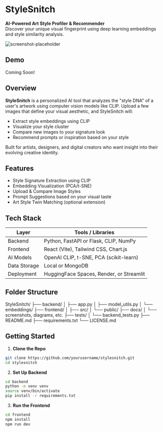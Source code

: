 # StyleSnitch

**AI-Powered Art Style Profiler & Recommender**  
Discover your unique visual fingerprint using deep learning embeddings and style similarity analysis.

![screenshot-placeholder](docs/screenshot.png)

## Demo

Coming Soon!

## Overview

**StyleSnitch** is a personalized AI tool that analyzes the "style DNA" of a user's artwork using computer vision models like CLIP. Upload a few images that define your visual aesthetic, and StyleSnitch will:
- Extract style embeddings using CLIP
- Visualize your style cluster
- Compare new images to your signature look
- Recommend prompts or inspiration based on your style

Built for artists, designers, and digital creators who want insight into their evolving creative identity.

## Features

- Style Signature Extraction using CLIP
- Embedding Visualization (PCA/t-SNE)
- Upload & Compare Image Styles
- Prompt Suggestions based on your visual taste
- Art Style Twin Matching (optional extension)


## Tech Stack

| Layer          | Tools / Libraries                           |
|----------------|----------------------------------------------|
| Backend        | Python, FastAPI or Flask, CLIP, NumPy        |
| Frontend       | React (Vite), Tailwind CSS, Chart.js         |
| AI Models      | OpenAI CLIP, t-SNE, PCA (scikit-learn)       |
| Data Storage   | Local or MongoDB                             |
| Deployment     | HuggingFace Spaces, Render, or Streamlit     |


## Folder Structure

StyleSnitch/
├── backend/
│   ├── app.py
│   ├── model_utils.py
│   └── embeddings/
├── frontend/
│   ├── src/
│   └── public/
├── docs/
│   └── screenshots, diagrams, etc.
├── tests/
│   └── backend_tests.py
├── README.md
├── requirements.txt
└── LICENSE.md


## Getting Started

1. **Clone the Repo**
```bash
git clone https://github.com/yourusername/stylesnitch.git
cd stylesnitch
```
2. **Set Up Backend**
```bash
cd backend
python -m venv venv
source venv/bin/activate
pip install -r requirements.txt
```
3. **Run the Frontend**
```bash
cd frontend
npm install
npm run dev
```